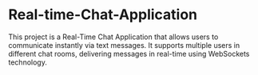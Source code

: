 # Real-time-Chat-Application
This project is a Real-Time Chat Application that allows users to communicate instantly via text messages. It supports multiple users in different chat rooms, delivering messages in real-time using WebSockets technology.
